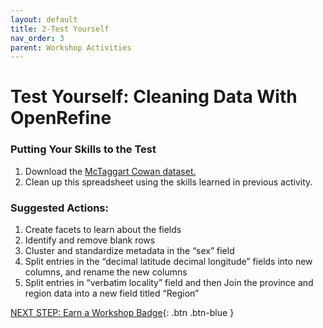 ```yaml
---
layout: default
title: 2-Test Yourself
nav_order: 3
parent: Workshop Activities
---
```


# Test Yourself: Cleaning Data With OpenRefine

### Putting Your Skills to the Test

1.  Download the <a href="resources/McTaggartCowanSkeletons_3D_OpenRefine.xlsx" download>McTaggart Cowan dataset.</a>
2.  Clean up this spreadsheet using the skills learned in previous activity.

### Suggested Actions:

1.  Create facets to learn about the fields
2.  Identify and remove blank rows
3.  Cluster and standardize metadata in the “sex” field
4.  Split entries in the “decimal latitude decimal longitude” fields into new columns, and rename the new columns
5.  Split entries in “verbatim locality” field and then Join the province and region data into a new field titled “Region”

[NEXT STEP: Earn a Workshop Badge](informal-credentials.html){: .btn .btn-blue }
